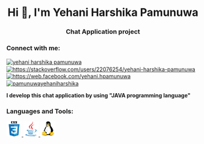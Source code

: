 <h1 align="center">Hi 👋, I'm Yehani Harshika Pamunuwa</h1>
<h3 align="center">Chat Application project</h3>

<h3 align="left">Connect with me:</h3>
<p align="left">
<a href="https://linkedin.com/in/yehani harshika pamunuwa" target="blank"><img align="center" src="https://raw.githubusercontent.com/rahuldkjain/github-profile-readme-generator/master/src/images/icons/Social/linked-in-alt.svg" alt="yehani harshika pamunuwa" height="30" width="40" /></a>
<a href="https://stackoverflow.com/users/https://stackoverflow.com/users/22076254/yehani-harshika-pamunuwa" target="blank"><img align="center" src="https://raw.githubusercontent.com/rahuldkjain/github-profile-readme-generator/master/src/images/icons/Social/stack-overflow.svg" alt="https://stackoverflow.com/users/22076254/yehani-harshika-pamunuwa" height="30" width="40" /></a>
<a href="https://fb.com/https://web.facebook.com/yehani.hpamunuwa" target="blank"><img align="center" src="https://raw.githubusercontent.com/rahuldkjain/github-profile-readme-generator/master/src/images/icons/Social/facebook.svg" alt="https://web.facebook.com/yehani.hpamunuwa" height="30" width="40" /></a>
<a href="https://medium.com/pamunuwayehaniharshika" target="blank"><img align="center" src="https://raw.githubusercontent.com/rahuldkjain/github-profile-readme-generator/master/src/images/icons/Social/medium.svg" alt="pamunuwayehaniharshika" height="30" width="40" /></a>
</p>
<b>I develop this chat application by using "JAVA programming language"</b>
<h3 align="left">Languages and Tools:</h3>
<p align="left"> <a href="https://www.w3schools.com/css/" target="_blank" rel="noreferrer"> <img src="https://raw.githubusercontent.com/devicons/devicon/master/icons/css3/css3-original-wordmark.svg" alt="css3" width="40" height="40"/> </a> <a href="https://www.java.com" target="_blank" rel="noreferrer"> <img src="https://raw.githubusercontent.com/devicons/devicon/master/icons/java/java-original.svg" alt="java" width="40" height="40"/> </a> <a href="https://www.linux.org/" target="_blank" rel="noreferrer"> <img src="https://raw.githubusercontent.com/devicons/devicon/master/icons/linux/linux-original.svg" alt="linux" width="40" height="40"/> </a> </p>

